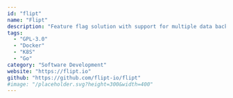 ```yaml
---
id: "flipt"
name: "Flipt"
description: "Feature flag solution with support for multiple data backends (alternative to LaunchDarkly)."
tags:
  - "GPL-3.0"
  - "Docker"
  - "K8S"
  - "Go"
category: "Software Development"
website: "https://flipt.io"
github: "https://github.com/flipt-io/flipt"
#image: "/placeholder.svg?height=300&width=400"
---
```


